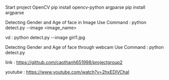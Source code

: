 Start project
OpenCV
   pip install opencv-python
argparse
   pip install argparse

Detecting Gender and Age of face in Image Use Command :
  python detect.py --image <image_name>

vd : python detect.py --image girl1.jpg

Detecting Gender and Age of face through webcam Use Command :
  python detect.py

link : https://github.com/caothanh651998/projectgroup2

youtube : https://www.youtube.com/watch?v=2hxEDlVChaI

